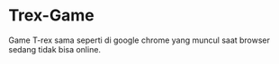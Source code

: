 # Trex-Game
Game T-rex sama seperti di google chrome yang muncul saat browser sedang tidak bisa online.
